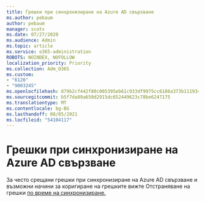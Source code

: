```yaml
---
title: Грешки при синхронизиране на Azure AD свързване
ms.author: pebaum
author: pebaum
manager: scotv
ms.date: 07/27/2020
ms.audience: Admin
ms.topic: article
ms.service: o365-administration
ROBOTS: NOINDEX, NOFOLLOW
localization_priority: Priority
ms.collection: Adm_O365
ms.custom:
- "6120"
- "9003245"
ms.openlocfilehash: 879b2cf442f80c005395eb61c933df9975cc6186a373b1119348b9b1d4e7a9c5
ms.sourcegitcommit: b5f7da89a650d2915dc652449623c78be6247175
ms.translationtype: MT
ms.contentlocale: bg-BG
ms.lasthandoff: 08/05/2021
ms.locfileid: "54104117"
---
```

# <a name="azure-ad-connect-sync-errors"></a>Грешки при синхронизиране на Azure AD свързване

За често срещани грешки при синхронизиране на Azure AD свързване и възможни начини за коригиране на грешките вижте Отстраняване на грешки [по време на синхронизиране.](https://docs.microsoft.com/azure/active-directory/hybrid/tshoot-connect-sync-errors)